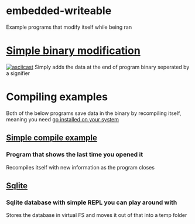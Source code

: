 # embedded-writeable
Example programs that modify itself while being ran

# [Simple binary modification](https://github.com/ayes-web/embedded-writeable/tree/master/simple)
[![asciicast](https://asciinema.org/a/YdSUIE0m5ROlu5GnZSRdfBdR2.svg)](https://asciinema.org/a/YdSUIE0m5ROlu5GnZSRdfBdR2)
Simply adds the data at the end of program binary seperated by a signifier

# Compiling examples
Both of the below programs save data in the binary by recompiling itself, meaning you need [go installed on your system](https://go.dev/doc/install)
## [Simple compile example](https://github.com/ayes-web/embedded-writeable/tree/master/compile/simple)
### Program that shows the last time you opened it
Recompiles itself with new information as the program closes

## [Sqlite](https://github.com/ayes-web/embedded-writeable/tree/master/compile/sqlite)
### Sqlite database with simple REPL you can play around with
Stores the database in virtual FS and moves it out of that into a temp folder
